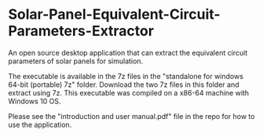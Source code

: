 # Solar-Panel-Equivalent-Circuit-Parameters-Extractor
An open source desktop application that can extract the equivalent circuit parameters of solar panels for simulation.

The executable is available in the 7z files in the "standalone for windows 64-bit (portable) 7z" folder. Download the two 7z files in this folder and extract using 7z. This executable was compiled on a x86-64 machine with Windows 10 OS.

Please see the "introduction and user manual.pdf" file in the repo for how to use the application.

